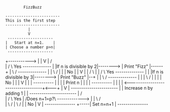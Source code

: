             FizzBuzz

    ------------------------
    This is the first step
    ------------------------
              |
              V
     --------------------
    |   Start at n=1.    |
    | Choose a number p>n|
     --------------------
+-----------> |
|             V
|            / \
|           /   \           Yes      --------------
| |If n is divisible by 2|--------> | Print "Fizz" |------+
|           \   /                    --------------       |
|            \ /                                          |
|             | No                                        |
|             V                                           |
|            / \                                          |
|           /   \           Yes      --------------       |
| |If n is divisible by 3|--------> | Print "Buzz" |--+   |
|           \   /                    --------------   |   |
|            \ /                                      |   |
|             | No                                    |   |
|             V                                       |   |
|         ----------                                  |   |
|        | Print n  |                                 |   |
|         ----------                                  |   |
|             |  <-----------------------------------+<---+
|             V
|   -----------------------
| | Increase n by adding 1 |
|   -----------------------
|           / \
|          /   \         Yes
|       /Does n+1=p?\ -------------> |
|       \           /              
|          \   /
|           \ /
|            | No
|            V
|      ---------------
+-----|   Set n=n+1   |
       ---------------
